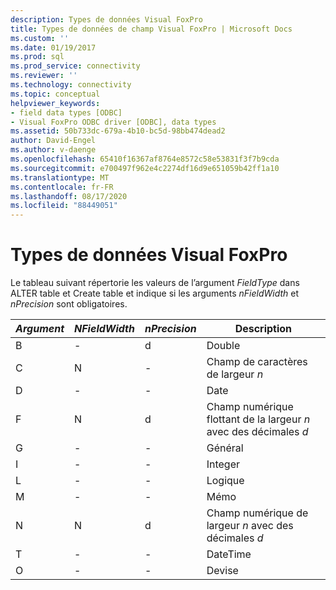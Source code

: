 ```yaml
---
description: Types de données Visual FoxPro
title: Types de données de champ Visual FoxPro | Microsoft Docs
ms.custom: ''
ms.date: 01/19/2017
ms.prod: sql
ms.prod_service: connectivity
ms.reviewer: ''
ms.technology: connectivity
ms.topic: conceptual
helpviewer_keywords:
- field data types [ODBC]
- Visual FoxPro ODBC driver [ODBC], data types
ms.assetid: 50b733dc-679a-4b10-bc5d-98bb474dead2
author: David-Engel
ms.author: v-daenge
ms.openlocfilehash: 65410f16367af8764e8572c58e53831f3f7b9cda
ms.sourcegitcommit: e700497f962e4c2274df16d9e651059b42ff1a10
ms.translationtype: MT
ms.contentlocale: fr-FR
ms.lasthandoff: 08/17/2020
ms.locfileid: "88449051"
---
```

# <a name="visual-foxpro-field-data-types"></a>Types de données Visual FoxPro
Le tableau suivant répertorie les valeurs de l’argument *FieldType* dans ALTER table et Create table et indique si les arguments *nFieldWidth* et *nPrecision* sont obligatoires.  
  
|*Argument*|*NFieldWidth*|*nPrecision*|Description|  
|-----------------|-------------------|------------------|-----------------|  
|B|-|d|Double|  
|C|N|-|Champ de caractères de largeur *n*|  
|D|-|-|Date|  
|F|N|d|Champ numérique flottant de la largeur *n* avec des décimales *d*|  
|G|-|-|Général|  
|I|-|-|Integer|  
|L|-|-|Logique|  
|M|-|-|Mémo|  
|N|N|d|Champ numérique de largeur *n* avec des décimales *d*|  
|T|-|-|DateTime|  
|O|-|-|Devise|

